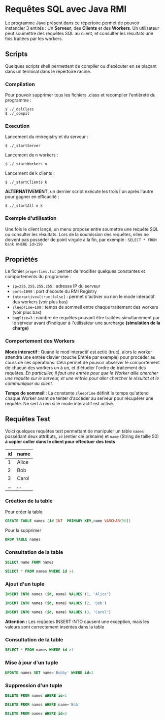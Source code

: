 # Requêtes SQL avec Java RMI
Le programme Java présent dans ce répertoire permet de pouvoir instancier 3 entités : Un **Serveur**, des **Clients** et des **Workers**. Un utilisateur peut soumettre des requêtes SQL au client, et consulter les résultats une fois traitées par les workers.


## Scripts

Quelques scripts shell permettent de compiler ou d'exécuter en se plaçant dans un terminal dans le répertoire racine.

### Compilation

Pour pouvoir supprimer tous les fichiers .class et recompiler l'entièreté du programme :
```Shell
$ ./_delClass
$ ./_compil
```

### Execution
Lancement du rmiregistry et du serveur :
```
$ ./_startServer
```
Lancement de n workers :
```
$ ./_startWorkers n
```
Lancement de k clients :
```
$ ./_startClients k
```
**ALTERNATIVEMENT**, un dernier script exécute les trois l'un après l'autre pour gagner en efficacité :
```
$ ./_startAll n k
```

### Exemple d'utilisation 
Une fois le client lançé, un menu propose entre soumettre une requête SQL ou consulter les résultats. Lors de la soumission des requêtes, elles ne doivent pas posséder de point virgule à la fin, par exemple :
``SELECT * FROM bank WHERE id>150``

## Propriétés
Le fichier ```properties.txt``` permet de modifier quelques constantes et comportements du programme :
* ``ip=255.255.255.255`` : adresse IP du serveur
* ``port=1099`` : port d'écoute du RMI Registry
* ``interactive=[true|false]`` : permet d'activer ou non le mode interactif des workers (voir plus bas)
* ``sleepTime=100`` : temps de sommeil entre chaque traitement des workers (voir plus bas)
* ``bagSize=3`` : nombre de requêtes pouvant être traitées simultanément par le serveur avant d'indiquer à l'utilisateur une surcharge **(simulation de la charge)**

### Comportement des Workers
**Mode interactif :** Quand le mod interactif est actié (true), alors le worker attendra une entrée clavier (touche Entrée par exemple) pour procéder au cours de ses opérations. Cela permet de pouvoir observer le comportement de chacun des workers un à un, et d'étudier l'ordre de traitement des requêtes.
*En particulier, il faut une entrée pour que le Worker aille chercher une requête sur le serveur, et une entrée pour aller chercher le résultat et le communiquer au client.*

**Temps de sommeil :** La constante ``sleepTime`` définit le temps qu'attend chaque Worker avant de tenter d'accéder au serveur pour récupérer une requête. Ne sert à rien si le mode interactif est activé. 

## Requêtes Test
Voici quelques requêtes test permettant de manipuler un table ``names`` possédant deux attributs, ``id`` (entier clé primaire) et ``name`` (String de taille 50) **à copier coller dans le client pour effectuer des tests**

id|name
--|----
1|Alice
2|Bob
3|Carol
...|...

  

### Création de la table
Pour créer la table
```sql
CREATE TABLE names (id INT  PRIMARY KEY,name VARCHAR(50))
```
Pour la supprimer
```sql
DROP TABLE names
```
### Consultation de la table
```sql
SELECT name FROM names
```
```sql
SELECT * FROM names WHERE id >1
```

### Ajout d'un tuple
```sql
INSERT INTO names (id, name) VALUES (1, 'Alice')
```
```sql
INSERT INTO names (id, name) VALUES (2, 'Bob')
```
```sql
INSERT INTO names (id, name) VALUES (3, 'Carol')
```
**Attention :** Les reqûetes INSERT INTO causent une exception, mais les valeurs sont correctement insérées dans la table
### Consultation de la table
```sql
SELECT * FROM names WHERE id >1
```
### Mise à jour d'un tuple
```sql
UPDATE names SET name='Bobby' WHERE id=2
```
### Suppression d'un tuple
```sql
DELETE FROM names WHERE id=1
```
```sql
DELETE FROM names WHERE name='Bob'
```
```sql
DELETE FROM names WHERE id=3
```


